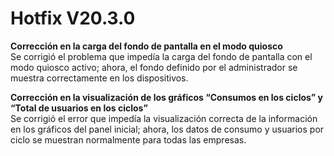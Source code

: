 # Hotfix V20.3.0

**Corrección en la carga del fondo de pantalla en el modo quiosco**\
Se corrigió el problema que impedía la carga del fondo de pantalla con el modo quiosco activo; ahora, el fondo definido por el administrador se muestra correctamente en los dispositivos.

**Corrección en la visualización de los gráficos “Consumos en los ciclos” y “Total de usuarios en los ciclos”**\
Se corrigió el error que impedía la visualización correcta de la información en los gráficos del panel inicial; ahora, los datos de consumo y usuarios por ciclo se muestran normalmente para todas las empresas.
